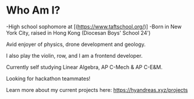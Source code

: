 # Who Am I?

-High school sophomore at [(https://www.taftschool.org/)]
-Born in New York City, raised in Hong Kong (Diocesan Boys' School 24')

Avid enjoyer of physics, drone development and geology. 

I also play the violin, row, and I am a frontend developer.

Currently self studying Linear Algebra, AP C-Mech & AP C-E&M.

Looking for hackathon teammates!

Learn more about my current projects here: https://hyandreas.xyz/projects
